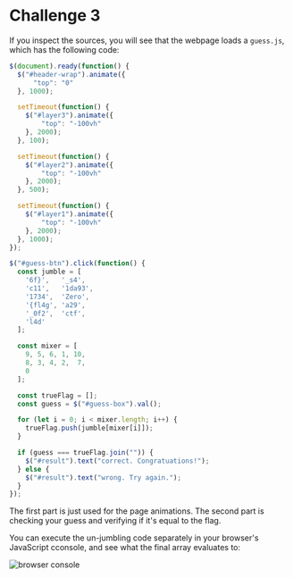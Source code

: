 # Challenge 3

If you inspect the sources, you will see that the webpage loads a `guess.js`, which has the following code:

```js
$(document).ready(function() {
  $("#header-wrap").animate({
      "top": "0"
  }, 1000);

  setTimeout(function() {
    $("#layer3").animate({
        "top": "-100vh"
    }, 2000);
  }, 100);

  setTimeout(function() {
    $("#layer2").animate({
        "top": "-100vh"
    }, 2000);
  }, 500);

  setTimeout(function() {
    $("#layer1").animate({
        "top": "-100vh"
    }, 2000);
  }, 1000);
});

$("#guess-btn").click(function() {
  const jumble = [
    '6f}',   '_s4',
    'c11',   '1da93',
    '1734',  'Zero',
    '{fl4g', 'a29',
    '_0f2',  'ctf',
    'l4d'
  ];

  const mixer = [
    9, 5, 6, 1, 10,
    8, 3, 4, 2,  7,
    0
  ];

  const trueFlag = [];
  const guess = $("#guess-box").val();

  for (let i = 0; i < mixer.length; i++) {
    trueFlag.push(jumble[mixer[i]]);
  }

  if (guess === trueFlag.join("")) {
    $("#result").text("correct. Congratuations!");
  } else {
    $("#result").text("wrong. Try again.");
  }
});
```

The first part is just used for the page animations. The second part is checking your guess and verifying if it's equal to the flag.

You can execute the un-jumbling code separately in your browser's JavaScript cconsole, and see what the final array evaluates to:

![browser console](https://i.imgur.com/WEkG0L7.png)
